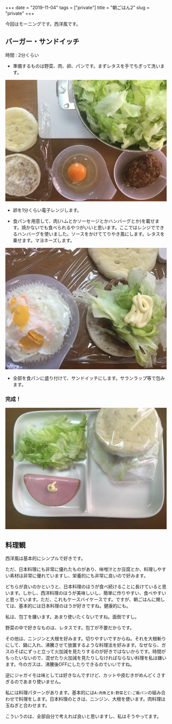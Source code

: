 +++
date = "2019-11-04"
tags = ["private"]
title = "朝ごはん2"
slug = "private"
+++

今回はモーニングです。西洋風です。

## バーガー・サンドイッチ

時間 : 2分くらい

- 準備するものは野菜、肉、卵、パンです。まずレタスを手でちぎって洗います。

![](https://raw.githubusercontent.com/mba-hack/images/master/private_ryouri_2019-11-04100813.jpg)

- 卵を1分くらい電子レンジします。

- 食パンを用意して、肉(ハムとかソーセージとかハンバーグとか)を載せます。焼かないでも食べられるやつがいいと思います。ここではレンジでできるハンバーグを使いました。ソースをかけててりやき風にします。レタスを乗せます。マヨネーズします。

![](https://raw.githubusercontent.com/mba-hack/images/master/private_ryouri_2019-11-04101029.jpg)

- 全部を食パンに盛り付けて、サンドイッチにします。サランラップ等で包みます。

### 完成！

![](https://raw.githubusercontent.com/mba-hack/images/master/private_ryouri_2019-11-04101556.jpg)

## 料理観

西洋風は基本的にシンプルで好きです。

ただ、日本料理にも非常に優れたものがあり、味噌汁とか豆腐とか、料理しやすい素材は非常に優れていますし、栄養的にも非常に良いので好みます。

どちらが良いのかというと、日本料理のほうが食べ続けることに長けていると思います。しかし、西洋料理のほうが美味しいし、簡単に作りやすい、食べやすいと思っています。ただ、これもケースバイケースです。ですが、朝ごはんに関しては、基本的には日本料理のほうが好きですね。健康的にも。

私は、包丁を嫌います。あまり使いたくないですね。面倒ですし。

野菜の中で好きなものは、レタスです。包丁が不要だからです。

その他は、ニンジンと大根を好みます。切りやすいですからね。それを大根斬りにして、鍋に入れ、沸騰させて放置するような料理法を好みます。なぜなら、ガスのそばにずっと立って火加減を見たりするのが好きではないからです。時間がもったいないので、混ぜたり火加減を見たりしなければならない料理を私は嫌います。今のガスは、沸騰後OFFにしたりできるのでいいですね。

逆にジャガイモは味としては好きなんですけど、カットや皮むきがめんどくさすぎるのであまり使いません。

私には料理パターンがあります。基本的には`A:肉魚`と`B:野菜`と`C:ご飯パン`の組み合わせで料理をします。日本料理のときは、ニンジン、大根を使います。肉料理は玉ねぎと合わせます。

こういうのは、全部自分で考えれば良いと思いますし、私はそうやってます。

